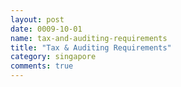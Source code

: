 ```yaml
---
layout: post
date: 0009-10-01
name: tax-and-auditing-requirements
title: "Tax & Auditing Requirements"
category: singapore
comments: true
---
```


